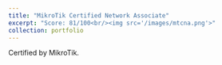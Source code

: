 ```yaml
---
title: "MikroTik Certified Network Associate"
excerpt: "Score: 81/100<br/><img src='/images/mtcna.png'>"
collection: portfolio
---
```


Certified by MikroTik.
